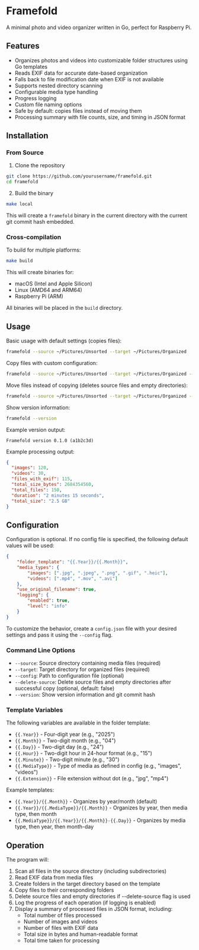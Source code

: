# Framefold

A minimal photo and video organizer written in Go, perfect for Raspberry Pi.

## Features

- Organizes photos and videos into customizable folder structures using Go templates
- Reads EXIF data for accurate date-based organization
- Falls back to file modification date when EXIF is not available
- Supports nested directory scanning
- Configurable media type handling
- Progress logging
- Custom file naming options
- Safe by default: copies files instead of moving them
- Processing summary with file counts, size, and timing in JSON format

## Installation

### From Source

1. Clone the repository
```bash
git clone https://github.com/yourusername/framefold.git
cd framefold
```

2. Build the binary
```bash
make local
```

This will create a `framefold` binary in the current directory with the current git commit hash embedded.

### Cross-compilation

To build for multiple platforms:
```bash
make build
```

This will create binaries for:
- macOS (Intel and Apple Silicon)
- Linux (AMD64 and ARM64)
- Raspberry Pi (ARM)

All binaries will be placed in the `build` directory.

## Usage

Basic usage with default settings (copies files):
```bash
framefold --source ~/Pictures/Unsorted --target ~/Pictures/Organized
```

Copy files with custom configuration:
```bash
framefold --source ~/Pictures/Unsorted --target ~/Pictures/Organized --config ~/framefold-config.json
```

Move files instead of copying (deletes source files and empty directories):
```bash
framefold --source ~/Pictures/Unsorted --target ~/Pictures/Organized --delete-source
```

Show version information:
```bash
framefold --version
```

Example version output:
```
Framefold version 0.1.0 (a1b2c3d)
```

Example processing output:
```json
{
  "images": 120,
  "videos": 30,
  "files_with_exif": 115,
  "total_size_bytes": 2684354560,
  "total_files": 150,
  "duration": "2 minutes 15 seconds",
  "total_size": "2.5 GB"
}
```

## Configuration

Configuration is optional. If no config file is specified, the following default values will be used:

```json
{
    "folder_template": "{{.Year}}/{{.Month}}",
    "media_types": {
        "images": [".jpg", ".jpeg", ".png", ".gif", ".heic"],
        "videos": [".mp4", ".mov", ".avi"]
    },
    "use_original_filename": true,
    "logging": {
        "enabled": true,
        "level": "info"
    }
}
```

To customize the behavior, create a `config.json` file with your desired settings and pass it using the `--config` flag.

### Command Line Options

- `--source`: Source directory containing media files (required)
- `--target`: Target directory for organized files (required)
- `--config`: Path to configuration file (optional)
- `--delete-source`: Delete source files and empty directories after successful copy (optional, default: false)
- `--version`: Show version information and git commit hash

### Template Variables

The following variables are available in the folder template:
- `{{.Year}}` - Four-digit year (e.g., "2025")
- `{{.Month}}` - Two-digit month (e.g., "04")
- `{{.Day}}` - Two-digit day (e.g., "24")
- `{{.Hour}}` - Two-digit hour in 24-hour format (e.g., "15")
- `{{.Minute}}` - Two-digit minute (e.g., "30")
- `{{.MediaType}}` - Type of media as defined in config (e.g., "images", "videos")
- `{{.Extension}}` - File extension without dot (e.g., "jpg", "mp4")

Example templates:
- `{{.Year}}/{{.Month}}` - Organizes by year/month (default)
- `{{.Year}}/{{.MediaType}}/{{.Month}}` - Organizes by year, then media type, then month
- `{{.MediaType}}/{{.Year}}/{{.Month}}-{{.Day}}` - Organizes by media type, then year, then month-day

## Operation

The program will:
1. Scan all files in the source directory (including subdirectories)
2. Read EXIF data from media files
3. Create folders in the target directory based on the template
4. Copy files to their corresponding folders
5. Delete source files and empty directories if --delete-source flag is used
6. Log the progress of each operation (if logging is enabled)
7. Display a summary of processed files in JSON format, including:
   - Total number of files processed
   - Number of images and videos
   - Number of files with EXIF data
   - Total size in bytes and human-readable format
   - Total time taken for processing
